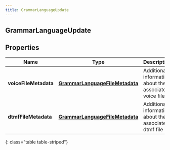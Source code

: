 ```yaml
---
title: GrammarLanguageUpdate
---
```

## GrammarLanguageUpdate


## Properties

| Name | Type | Description | Notes |
| ------------ | ------------- | ------------- | ------------- |
| **voiceFileMetadata** | <!----><!---->[**GrammarLanguageFileMetadata**](GrammarLanguageFileMetadata.html)<!----> | Additional information about the associated voice file |  [optional] |
| **dtmfFileMetadata** | <!----><!---->[**GrammarLanguageFileMetadata**](GrammarLanguageFileMetadata.html)<!----> | Additional information about the associated dtmf file |  [optional] |
{: class="table table-striped"}



